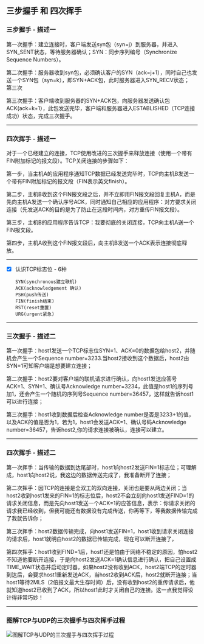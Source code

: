 ﻿  
## 三步握手 和 四次挥手  
  
### 三步握手 - 描述一  
  
  
第一次握手：建立连接时，客户端发送syn包（syn=j）到服务器，并进入SYN_SENT状态，等待服务器确认；SYN：同步序列编号（Synchronize Sequence Numbers）。  
  
第二次握手：服务器收到syn包，必须确认客户的SYN（ack=j+1），同时自己也发送一个SYN包（syn=k），即SYN+ACK包，此时服务器进入SYN_RECV状态；  
第三次  
  
第三次握手：客户端收到服务器的SYN+ACK包，向服务器发送确认包ACK(ack=k+1），此包发送完毕，客户端和服务器进入ESTABLISHED（TCP连接成功）状态，完成三次握手。  
  
---  
  
### 四次挥手 - 描述一  
  
对于一个已经建立的连接，TCP使用改进的三次握手来释放连接（使用一个带有FIN附加标记的报文段）。TCP关闭连接的步骤如下：  
  
第一步，当主机A的应用程序通知TCP数据已经发送完毕时，TCP向主机B发送一个带有FIN附加标记的报文段（FIN表示英文finish）。  
  
第二步，主机B收到这个FIN报文段之后，并不立即用FIN报文段回复主机A，而是先向主机A发送一个确认序号ACK，同时通知自己相应的应用程序：对方要求关闭连接（先发送ACK的目的是为了防止在这段时间内，对方重传FIN报文段）。  
  
第三步，主机B的应用程序告诉TCP：我要彻底的关闭连接，TCP向主机A送一个FIN报文段。  
  
第四步，主机A收到这个FIN报文段后，向主机B发送一个ACK表示连接彻底释放。  
  
---  
  
- [x] 认识TCP标志位 - 6种  
  
    `SYN(synchronous建立联机)`  
    `ACK(acknowledgement 确认)`  
    `PSH(push传送)`  
    `FIN(finish结束)`  
    `RST(reset重置)`  
    `URG(urgent紧急)`  
  
---  
  
### 三次握手 - 描述二  
  
第一次握手：host1发送一个TCP标志位SYN=1、ACK=0的数据包给host2，并随机会产生一个Sequence number=3233.当host2接收到这个数据后，host2由SYN=1可知客户端是想要建立连接；  
  
第二次握手：host2要对客户端的联机请求进行确认，向host1发送应答号ACK=1、SYN=1、确认号Acknowledge number=3234，此值是host1的序列号加1，还会产生一个随机的序列号Sequence number=36457，这样就告诉host1可以进行连接；  
  
第三次握手：host1收到数据后检查Acknowledge number是否是3233+1的值，以及ACK的值是否为1，若为1，host1会发送ACK=1、确认号码Acknowledge number=36457，告诉host2,你的请求连接被确认，连接可以建立。  
  
---  
  
### 四次挥手  - 描述二  
  
第一次挥手：当传输的数据到达尾部时，host1向host2发送FIN=1标志位；可理解成，host1向host2说，我这边的数据传送完成了，我准备断开了连接；  
  
第二次挥手：因TCP的连接是全双工的双向连接，关闭也是要从两边关闭；当host2收到host1发来的FIN=1的标志位后，host2不会立刻向host1发送FIND=1的请求关闭信息，而是先向host1发送一个ACK=1的应答信息，表示：你请求关闭的请求我已经收到，但我可能还有数据没有完成传送，你再等下，等我数据传输完成了我就告诉你；  
  
第三次挥手：host2数据传输完成，向host1发送FIN=1，host1收到请求关闭连接的请求后，host1就明白host2的数据已传输完成，现在可以断开连接了，  
  
第四次挥手：host1收到FIND=1后，host1还是怕由于网络不稳定的原因，怕host2不知道他要断开连接，于是向host2发送ACK=1确认信息进行确认，把自己设置成TIME_WAIT状态并启动定时器，如果host2没有收到ACK，host2端TCP的定时器到达后，会要求host1重新发送ACK，当host2收到ACK后，host2就断开连接；当host1等待2MLS（2倍报文最大生存时间）后，没有收到host2的重传请求后，他就知道host2已收到了ACK，所以host1此时才关闭自己的连接。这一点我觉得设计得非常巧妙！  
  
---  
  
### 图解TCP与UDP的三次握手与四次挥手过程  
![图解TCP与UDP的三次握手与四次挥手过程][1]  
  
  
  [1]: https://github.com/jtleon/notes/blob/master/source/tcp.png  
